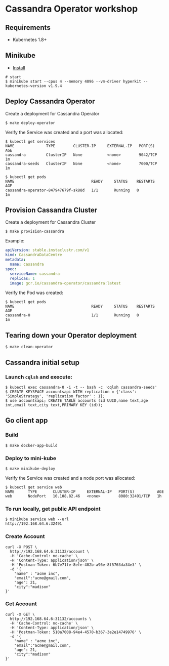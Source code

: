 # Cassandra Operator workshop

## Requirements
* Kubernetes 1.8+

## Minikube
 
 * [Install](https://kubernetes.io/docs/tasks/tools/install-minikube/)

```
# start
$ minikube start --cpus 4 --memory 4096 --vm-driver hyperkit --kubernetes-version v1.9.4
```

## Deploy Cassandra Operator 

Create a deployment for Cassandra Operator

```
$ make deploy-operator
```

Verify the Service was created and a port was allocated:

```
$ kubectl get services
NAME              TYPE        CLUSTER-IP     EXTERNAL-IP   PORT(S)          AGE
cassandra         ClusterIP   None           <none>        9042/TCP         1m
cassandra-seeds   ClusterIP   None           <none>        7000/TCP         1m

$ kubectl get pods
NAME                                  READY     STATUS    RESTARTS   AGE
cassandra-operator-847947679f-sk88d   1/1       Running   0          1m
```

## Provision Cassandra Cluster

Create a deployment for Cassandra Cluster

```
$ make provision-cassandra
```

Example: 
```yaml
apiVersion: stable.instaclustr.com/v1
kind: CassandraDataCentre
metadata:
  name: cassandra
spec:
  serviceName: cassandra
  replicas: 1
  image: gcr.io/cassandra-operator/cassandra:latest
```

Verify the Pod was created:

```
$ kubectl get pods
NAME                                  READY     STATUS    RESTARTS   AGE
cassandra-0                           1/1       Running   0          1m
```

## Tearing down your Operator deployment

```
$ make clean-operator
```

## Cassandra initial setup

### Launch `cqlsh` and execute:

```
$ kubectl exec cassandra-0 -i -t -- bash -c 'cqlsh cassandra-seeds'
$ CREATE KEYSPACE accountsapi WITH replication = {'class': 'SimpleStrategy', 'replication_factor' : 1};
$ use accountsapi; CREATE TABLE accounts (id UUID,name text,age int,email text,city text,PRIMARY KEY (id));
```

## Go client app

### Build

```
$ make docker-app-build
```

### Deploy to mini-kube

```
$ make minikube-deploy
```

Verify the Service was created and a node port was allocated:
```
$ kubectl get service web
NAME      TYPE       CLUSTER-IP     EXTERNAL-IP   PORT(S)          AGE
web       NodePort   10.108.82.46   <none>        8080:32491/TCP   1h
```

### To run locally, get public API endpoint
```
$ minikube service web --url
http://192.168.64.6:32491
```

### Create Account

```
curl -X POST \
  http://192.168.64.6:31132/account \
  -H 'Cache-Control: no-cache' \
  -H 'Content-Type: application/json' \
  -H 'Postman-Token: 6b7e71fe-8efe-402b-a96e-8f5763da34e3' \
  -d '{
	"name" : "acme inc",
	"email":"acme@gmail.com",
	"age": 21,
	"city":"madison"
}'
```

### Get Account

```
curl -X GET \
  http://192.168.64.6:31132/accounts \
  -H 'Cache-Control: no-cache' \
  -H 'Content-Type: application/json' \
  -H 'Postman-Token: 510a7008-94e4-4570-b367-3e2e14749976' \
  -d '{
	"name" : "acme inc",
	"email":"acme@gmail.com",
	"age": 21,
	"city":"madison"
}'
```